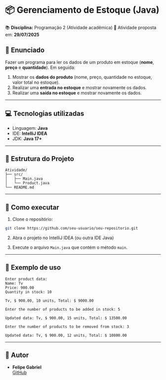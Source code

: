 # 📦 Gerenciamento de Estoque (Java)

📚 **Disciplina:** Programação 2 (Atividade acadêmica)
📅 Atividade proposta em: **29/07/2025**

## 📝 Enunciado

Fazer um programa para ler os dados de um produto em estoque (**nome**, **preço** e **quantidade**). Em seguida:

1. Mostrar os **dados do produto** (nome, preço, quantidade no estoque, valor total no estoque).
2. Realizar uma **entrada no estoque** e mostrar novamente os dados.
3. Realizar uma **saída no estoque** e mostrar novamente os dados.

---

## 💻 Tecnologias utilizadas

- Linguagem: **Java**
- IDE: **IntelliJ IDEA**
- JDK: **Java 17+**

---

## 📁 Estrutura do Projeto

```
Atividade/
├── src/
│   ├── Main.java
│   └── Product.java
└── README.md
```

---

## 🚀 Como executar

1. Clone o repositório:
```bash
git clone https://github.com/seu-usuario/seu-repositorio.git
```

2. Abra o projeto no IntelliJ IDEA (ou outra IDE Java)

3. Execute o arquivo `Main.java` que contém o método `main`.

---

## 📌 Exemplo de uso

```
Enter product data:
Name: Tv
Price: 900.00
Quantity in stock: 10

Tv, $ 900.00, 10 units, Total: $ 9000.00

Enter the number of products to be added in stock: 5

Updated data: Tv, $ 900.00, 15 units, Total: $ 13500.00

Enter the number of products to be removed from stock: 3

Updated data: Tv, $ 900.00, 12 units, Total: $ 10800.00
```

---

## 👤 Autor

- **Felipe Gabriel**  
  [GitHub](https://github.com/22felipe)
